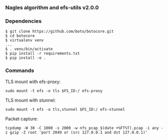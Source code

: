 ### Nagles algorithm and efs-utils v2.0.0

### Dependencies
```
$ git clone https://github.com/boto/botocore.git
$ cd botocore
$ virtualenv venv
...
$ . venv/bin/activate
$ pip install -r requirements.txt
$ pip install -e .
```

### Commands
TLS mount with efs-proxy:
```
sudo mount -t efs -o tls $FS_ID:/ efs-proxy
```

TLS mount with stunnel:
```
sudo mount -t efs -o tls,stunnel $FS_ID:/ efs-stunnel
```

Packet capture:
```
tcpdump -W 30 -C 1000 -s 2000 -w nfs_pcap_$(date +%FT%T).pcap -i any -z gzip -Z root 'port 2049 or (src 127.0.0.1 and dst 127.0.0.1)'
```
